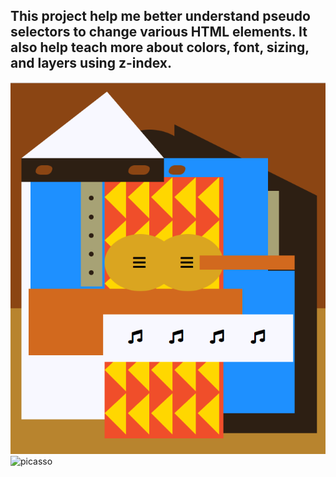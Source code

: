 ## This project help me better understand pseudo selectors to change various HTML elements. It also help teach more about colors, font, sizing, and layers using z-index.
![picasso](picasso.png)![picasso](https://user-images.githubusercontent.com/106038373/179858321-c831b432-b17c-433f-a26f-b5c9bb1059dc.png)
